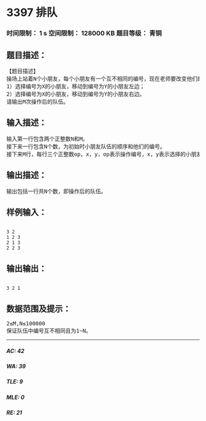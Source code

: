 # 3397 排队   
### 时间限制： 1 s     空间限制： 128000 KB     题目等级： 青铜  
## 题目描述：  

<pre>
【题目描述】
操场上站着N个小朋友，每个小朋友有一个互不相同的编号，现在老师要改变他们的位置共M次，每次改变为以下一种：
1）选择编号为X的小朋友，移动到编号为Y的小朋友左边；
2）选择编号为X的小朋友，移动到编号为Y的小朋友右边。
请输出M次操作后的队伍。
</pre>
  
  
## 输入描述：  

<pre>
输入第一行包含两个正整数N和M。
接下来一行包含N个数，为初始时小朋友队伍的顺序和他们的编号。
接下来M行，每行三个正整数op，x，y，op表示操作编号，x，y表示选择的小朋友的编号。保证存在编号为x，y的小朋友。
</pre>
  
  
## 输出描述：  

<pre>
输出包括一行共N个数，即操作后的队伍。
</pre>
  
  
## 样例输入：  

<pre><code>
3 2
1 2 3
2 1 3
2 2 3
</code></pre>
  
  
## 输出输出：  

<pre><code>
3 2 1
</code></pre>
  
  
## 数据范围及提示：  

<pre>
2≤M,N≤100000
保证队伍中编号互不相同且为1~N。
</pre>
  
  
***  

##### AC: 42  
##### WA: 39  
##### TLE: 9  
##### MLE: 0  
##### RE: 21  
